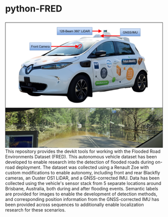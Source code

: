 # python-FRED
![Zoe 2 img](assets/Zoe2-FRED.svg)
This repository provides the devkit tools for working with the Flooded Road Environments Dataset (FRED). This autonomous vehicle dataset has been developed to enable research into the detection of flooded roads during on-road deployment. The dataset was collected using a Renault Zoe with custom modifications to enable autonomy, including front and rear Blackfly cameras, an Ouster OS1 LiDAR, and a GNSS-corrected IMU. Data has been collected using the vehicle's sensor stack from 5 separate locations around Brisbane, Australia, both during and after flooding events. Semantic labels are provided for images to enable the development of detection methods, and corresponding position information from the GNSS-corrected IMU has been provided across sequences to additionally enable localization research for these scenarios.
